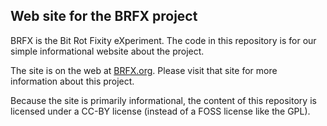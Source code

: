 ## Web site for the BRFX project

BRFX is the Bit Rot Fixity eXperiment.  The code in this repository is for our simple informational website about the project.

The site is on the web at [BRFX.org](https://brfx.org/).  Please visit that site for more information about this project.

Because the site is primarily informational, the content of this repository is licensed under a CC-BY license (instead of a FOSS license like the GPL).